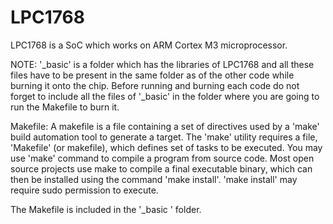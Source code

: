 # LPC1768

LPC1768 is a SoC which works on ARM Cortex M3 microprocessor.

NOTE:
'_basic' is a folder which has the libraries of LPC1768 and all these files have to be present in the same folder as of the other code while burning it onto the chip.
Before running and burning each code do not forget to include all the files of '_basic' in the folder where you are going to run the Makefile to burn it.

Makefile:
A makefile is a file containing a set of directives used by a 'make' build automation tool to generate a target.
The 'make' utility requires a file, 'Makefile' (or makefile), which defines set of tasks to be executed. You may use 'make' command to compile a program from source code. Most open source projects use make to compile a final executable binary, which can then be installed using the command 'make install'. 'make install' may require sudo permission to execute.

The Makefile is included in the '_basic ' folder.

